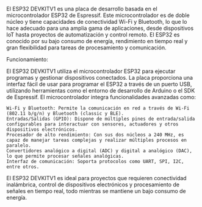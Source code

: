 El ESP32 DEVKITV1 es una placa de desarrollo basada en el microcontrolador ESP32 de Espressif. Este microcontrolador es de doble núcleo y tiene capacidades de conectividad Wi-Fi y Bluetooth, lo que lo hace adecuado para una amplia gama de aplicaciones, desde dispositivos IoT hasta proyectos de automatización y control remoto. El ESP32 es conocido por su bajo consumo de energía, rendimiento en tiempo real y gran flexibilidad para tareas de procesamiento y comunicación.

Funcionamiento:

El ESP32 DEVKITV1 utiliza el microcontrolador ESP32 para ejecutar programas y gestionar dispositivos conectados. La placa proporciona una interfaz fácil de usar para programar el ESP32 a través de un puerto USB, utilizando herramientas como el entorno de desarrollo de Arduino o el SDK de Espressif. El microcontrolador integra funcionalidades avanzadas como:

    Wi-Fi y Bluetooth: Permite la comunicación en red a través de Wi-Fi (802.11 b/g/n) y Bluetooth (classic y BLE).
    Entradas/Salidas (GPIO): Dispone de múltiples pines de entrada/salida configurables para interactuar con sensores, actuadores y otros dispositivos electrónicos.
    Procesador de alto rendimiento: Con sus dos núcleos a 240 MHz, es capaz de manejar tareas complejas y realizar múltiples procesos en paralelo.
    Convertidores analógico a digital (ADC) y digital a analógico (DAC), lo que permite procesar señales analógicas.
    Interfaz de comunicación: Soporta protocolos como UART, SPI, I2C, entre otros.

El ESP32 DEVKITV1 es ideal para proyectos que requieren conectividad inalámbrica, control de dispositivos electrónicos y procesamiento de señales en tiempo real, todo mientras se mantiene un bajo consumo de energía.
